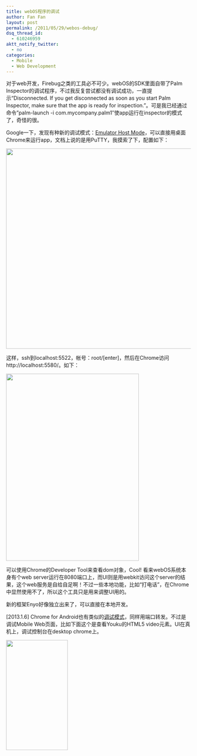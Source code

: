 ```yaml
---
title: webOS程序的调试
author: Fan Fan
layout: post
permalink: /2011/05/29/webos-debug/
dsq_thread_id:
  - 610246959
aktt_notify_twitter:
  - no
categories:
  - Mobile
  - Web Development
---
```

对于web开发，Firebug之类的工具必不可少。webOS的SDK里面自带了Palm Inspector的调试程序，不过我反复尝试都没有调试成功，一直提示“Disconnected. If you get disconnected as soon as you start Palm Inspector, make sure that the app is ready for inspection.&#8221;。可是我已经通过命令&#8221;palm-launch -i com.mycompany.palm1&#8243;使app运行在inspector的模式了，奇怪的很。

Google一下，发现有种新的调试模式：[Emulator Host Mode][1]，可以直接用桌面Chrome来运行app，文档上说的是用PuTTY，我摸索了下，配置如下：

[<img class="alignnone size-full wp-image-981" title="palm2" src="http://fkpwolf.net/WordPress/wp-content/uploads/2011/05/palm2.png" alt="" width="615" height="546" />][2]

这样，ssh到localhost:5522，帐号：root/[enter]，然后在Chrome访问http://localhost:5580/。如下：

[<img class="alignnone size-full wp-image-982" title="palm1" src="http://fkpwolf.net/WordPress/wp-content/uploads/2011/05/palm1.png" alt="" width="362" height="510" />][3]

可以使用Chrome的Developer Tool来查看dom对象，Cool! 看来webOS系统本身有个web server运行在8080端口上，而UI则是用webkit访问这个server的结果，这个web服务是自给自足啊！不过一些本地功能，比如“打电话”，在Chrome中显然使用不了，所以这个工具只是用来调整UI用的。

新的框架Enyo好像独立出来了，可以直接在本地开发。

[2013.1.6] Chrome for Android也有类似的[调试模式][4]，同样用端口转发。不过是调试Mobile Web页面，比如下面这个是查看Youku的HTML5 video元素。UI在真机上，调试控制台在desktop chrome上。

[<img class="alignnone size-medium wp-image-1396" title="device-2013-01-06-142739" src="http://fkpwolf.net/WordPress/wp-content/uploads/2011/05/device-2013-01-06-142739-168x300.png" alt="" width="168" height="300" />][5]

 [1]: https://developer.palm.com/content/api/dev-guide/tools/emulator.html#using-emulator-host-mode
 [2]: http://fkpwolf.net/WordPress/wp-content/uploads/2011/05/palm2.png
 [3]: http://fkpwolf.net/WordPress/wp-content/uploads/2011/05/palm1.png
 [4]: https://developers.google.com/chrome/mobile/docs/debugging
 [5]: http://fkpwolf.net/WordPress/wp-content/uploads/2011/05/device-2013-01-06-142739.png